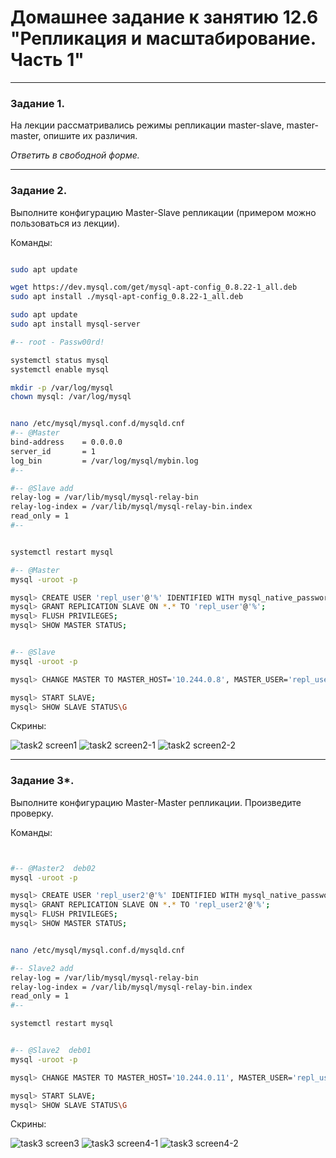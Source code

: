 # Домашнее задание к занятию 12.6 "Репликация и масштабирование. Часть 1"

---

### Задание 1.

На лекции рассматривались режимы репликации master-slave, master-master, опишите их различия.

*Ответить в свободной форме.*

---

### Задание 2.

Выполните конфигурацию Master-Slave репликации (примером можно пользоваться из лекции).

Команды:

```sh

sudo apt update

wget https://dev.mysql.com/get/mysql-apt-config_0.8.22-1_all.deb
sudo apt install ./mysql-apt-config_0.8.22-1_all.deb

sudo apt update
sudo apt install mysql-server

#-- root - Passw00rd!

systemctl status mysql
systemctl enable mysql

mkdir -p /var/log/mysql
chown mysql: /var/log/mysql


nano /etc/mysql/mysql.conf.d/mysqld.cnf
#-- @Master
bind-address    = 0.0.0.0
server_id       = 1
log_bin         = /var/log/mysql/mybin.log
#--

#-- @Slave add
relay-log = /var/lib/mysql/mysql-relay-bin
relay-log-index = /var/lib/mysql/mysql-relay-bin.index
read_only = 1
#--


systemctl restart mysql

#-- @Master
mysql -uroot -p

mysql> CREATE USER 'repl_user'@'%' IDENTIFIED WITH mysql_native_password BY 'passW00rd!';
mysql> GRANT REPLICATION SLAVE ON *.* TO 'repl_user'@'%';
mysql> FLUSH PRIVILEGES;
mysql> SHOW MASTER STATUS;


#-- @Slave
mysql -uroot -p

mysql> CHANGE MASTER TO MASTER_HOST='10.244.0.8', MASTER_USER='repl_user', MASTER_PASSWORD='passW00rd!', MASTER_LOG_FILE='mybin.000002', MASTER_LOG_POS=837;

mysql> START SLAVE;
mysql> SHOW SLAVE STATUS\G
```

Скрины: 

![task2 screen1](https://github.com/paive-media/dz12/blob/main/12-6/dz12-6_screen1.png "Master")
![task2 screen2-1](https://github.com/paive-media/dz12/blob/main/12-6/dz12-6_screen2-1.png "Slave 1")
![task2 screen2-2](https://github.com/paive-media/dz12/blob/main/12-6/dz12-6_screen2-2.png "Slave 2")

---

### Задание 3*. 

Выполните конфигурацию Master-Master репликации. Произведите проверку.

Команды:
```sh


#-- @Master2  deb02
mysql -uroot -p

mysql> CREATE USER 'repl_user2'@'%' IDENTIFIED WITH mysql_native_password BY 'passW02rd*';
mysql> GRANT REPLICATION SLAVE ON *.* TO 'repl_user2'@'%';
mysql> FLUSH PRIVILEGES;
mysql> SHOW MASTER STATUS;


nano /etc/mysql/mysql.conf.d/mysqld.cnf

#-- Slave2 add
relay-log = /var/lib/mysql/mysql-relay-bin
relay-log-index = /var/lib/mysql/mysql-relay-bin.index
read_only = 1
#-- 

systemctl restart mysql


#-- @Slave2  deb01
mysql -uroot -p

mysql> CHANGE MASTER TO MASTER_HOST='10.244.0.11', MASTER_USER='repl_user2', MASTER_PASSWORD='passW02rd*', MASTER_LOG_FILE='mybin.000003', MASTER_LOG_POS=1034;

mysql> START SLAVE;
mysql> SHOW SLAVE STATUS\G

```

Скрины:

![task3 screen3](https://github.com/paive-media/dz12/blob/main/12-6/dz12-6_screen3.png "Master2")
![task3 screen4-1](https://github.com/paive-media/dz12/blob/main/12-6/dz12-6_screen4-1.png "Slave2 1")
![task3 screen4-2](https://github.com/paive-media/dz12/blob/main/12-6/dz12-6_screen4-2.png "Slave2 2")
